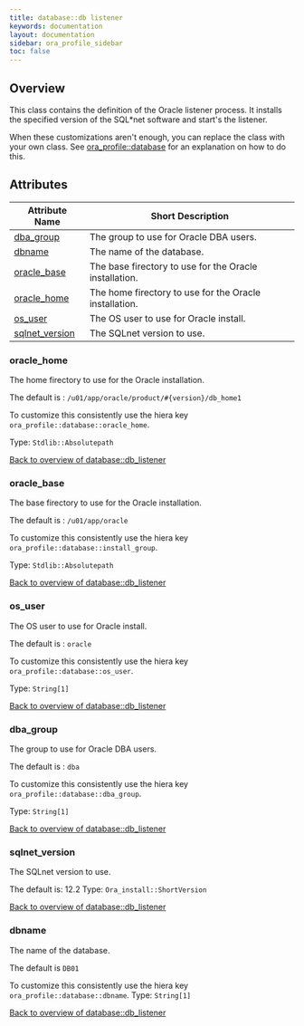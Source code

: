 ```yaml
---
title: database::db listener
keywords: documentation
layout: documentation
sidebar: ora_profile_sidebar
toc: false
---
```

## Overview

This class contains the definition of the Oracle listener process. It installs the specified version of the SQL*net software and start's the listener.

When these customizations aren't enough, you can replace the class with your own class. See [ora_profile::database](./database.html) for an explanation on how to do this.





## Attributes



Attribute Name                                          | Short Description                                      |
------------------------------------------------------- | ------------------------------------------------------ |
[dba_group](#database::db_listener_dba_group)           | The group to use for Oracle DBA users.                 |
[dbname](#database::db_listener_dbname)                 | The name of the database.                              |
[oracle_base](#database::db_listener_oracle_base)       | The base firectory to use for the Oracle installation. |
[oracle_home](#database::db_listener_oracle_home)       | The home firectory to use for the Oracle installation. |
[os_user](#database::db_listener_os_user)               | The OS user to use for Oracle install.                 |
[sqlnet_version](#database::db_listener_sqlnet_version) | The SQLnet version to use.                             |




### oracle_home<a name='database::db_listener_oracle_home'>

The home firectory to use for the Oracle installation.

The default is : `/u01/app/oracle/product/#{version}/db_home1`

To customize this consistently use the hiera key `ora_profile::database::oracle_home`.


Type: `Stdlib::Absolutepath`


[Back to overview of database::db_listener](#attributes)

### oracle_base<a name='database::db_listener_oracle_base'>

The base firectory to use for the Oracle installation.

The default is : `/u01/app/oracle`

To customize this consistently use the hiera key `ora_profile::database::install_group`.


Type: `Stdlib::Absolutepath`


[Back to overview of database::db_listener](#attributes)

### os_user<a name='database::db_listener_os_user'>

The OS user to use for Oracle install.

The default is : `oracle`

To customize this consistently use the hiera key `ora_profile::database::os_user`.

Type: `String[1]`


[Back to overview of database::db_listener](#attributes)

### dba_group<a name='database::db_listener_dba_group'>

The group to use for Oracle DBA users.

The default is : `dba`

To customize this consistently use the hiera key `ora_profile::database::dba_group`.

Type: `String[1]`


[Back to overview of database::db_listener](#attributes)

### sqlnet_version<a name='database::db_listener_sqlnet_version'>

The SQLnet version to use.

The default is: 12.2
Type: `Ora_install::ShortVersion`


[Back to overview of database::db_listener](#attributes)

### dbname<a name='database::db_listener_dbname'>

The name of the database.

The default is `DB01`

To customize this consistently use the hiera key `ora_profile::database::dbname`.
Type: `String[1]`


[Back to overview of database::db_listener](#attributes)
